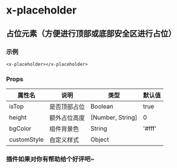 # x-placeholder

## 占位元素（方便进行顶部或底部安全区进行占位）


### 示例

```vue
<x-placeholder></x-placeholder>
```

### Props

| 属性名			| 说明						| 类型				| 默认值	|
| ------------------| ------------------------	| ----------------	| ------|
| isTop				| 是否顶部占位				| Boolean			| true	|
| height			| 额外占位高度				| [Number, String]	| 0		|
| bgColor			| 组件背景色					| String			| '#fff'|
| customStyle		| 自定义样式					| Object			|		|


### 插件如果对你有帮助给个好评吧~
